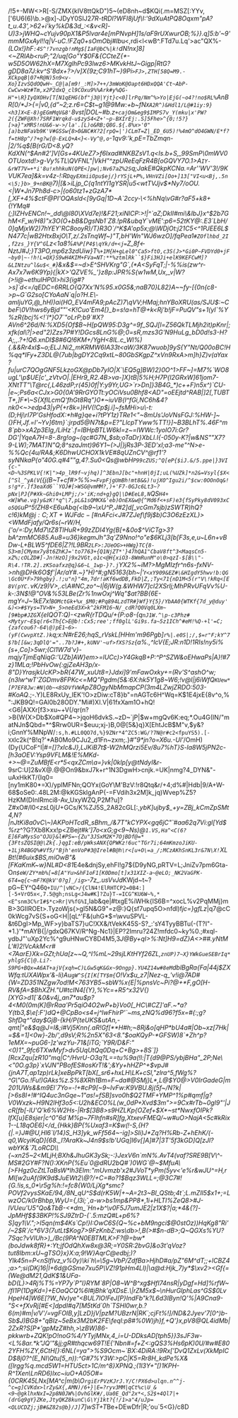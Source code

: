 /!5+-MW<>R[-S/ZMX{kIV8ttQkD")5~(eD8nh~d$KQi(.m=MSZ[:YYv,['6U6(6)\b.>@x]-JDyY0SIJ2*7R-tRDl?WFI8jUf\I:'9dXuAtPQ8Oqxm"pA?t_u.43',>62+i'ky%kD&3d_:<&v<R]-U)3>jWHQ~cYujv90pX1&P5lvar4e[mPNvpH]1s/aF9rUXwurOB;%}}.q]5:b'~9'$mmMGxAyl!!q|%\1P&DfriwXMa7lW#5Ah"8g:;18@4pm05%[QT%NYowjm>&T6g(&_y$V-uC.!FZq0+sOmObj#Ib*u<,rdi<l<wB^.FTd7u.Lq'>ac"QX\%-_(LOx!}hF`:4S^!7vnzgb!nMg$[IaF@bC%|k!`dN!nx]8]<~ZRlAb<ruP;"2/uq[Go"Y$0F&{CCteZ{*-w5D5OW62hX=M7XglhPc93lwz6>MKvkHtJ~Gigp|RtG?gDD8a7J:kv^S'8dx+?>/v]X{9z;C91hT~}9Pi`>FJ>,ZTH[58Q=M9.-XCkpqB|07+R@N)5n9<v-Xo}IzvSQdOQwH~_C@|a[m9!_:M]>7++/3mWoK@Oapt6HDxQQA'Ct~AbP-CwCw>Wz#Tm,x2P2dxQ_cl9COxu9%%Ark#y%QG-H"+\R}IyQXOHv[T[N1qEHG(bf"j3@|Yjt}c<0]lrPq/Nm^%>Yo|EjG(~o4?!no$RL%`AnBR[0/*J>{=|v0,{d"~2;z.r6=C$t~g1@9Mw:+b~fN`XA2R^)&Hdl1/L@#1iy:9}<h3]X<E-8)gEGmMqV&8'`8vst|DOL~#b.z`+cajOm&eg9$IMPS7v_Y(mku|x'PW?2({ZWF@Xh!7SRF1Wrqkd-u$zyS4<Z+'~p-BXIrEj:.S]5Fhe>^{0;!5?}[>a}"xMRS!nU&6-w->/la'.[L)o&RB;Q8G.${.8%x>'0"[a)bzNFaVb9K'V#GSSw{8>0&NC#X?2[rpQ=|')CLmT=Z|_ED_6U5)!%4mO^dO4GWN/E*f?f=tH8p^/?+g?w[@-ExLQ+A<}<-Vy^@,o`-1qv9:'k,pE=TbZmqn-|2/%q$[B(rG/D<8.yQ?KdXN(^$An#2']V[Gs+4*KUeZ7>f6Ixad#NKBZsV1.q<Is.b+S,_99SmP\0mWV0OTUoxtd!>g-Vy%TL\QVFNL"|VkH"^zpUReEqFzR4B[oGQVY7O.1>A`IY-&rWT7V=+*i'8u!xhhkuN(QPE<]pw|;Nv67aZ%2S`q;JakE#QkpKCNa.=Ar''WV'3!/9KVUK7ea]&k=v4z-!<k>:R`DqyEXmiiOpu$ej/}rYSjL+P%,VHnVZi[Oo+]13["VI<u<Bj,.5n<\5;}b>_9+nBK@`7)|[&>iLjp_C{q1ntYI1gYSR|u5<wtTVJjv$*Ny7/oOU.<|W*Jn7Ph8d-c>|{o60tz1+zGzA7*[,XF+4%$ctF@Pl'OQAsld<[9yGq|1D~A`2ccy-\<%hNq\vG#r?aF5+k8+{!YMq#(;]IZHvENCn!~_dd\@l80\XVd7e)!&F21;xiNlCP:>!|^`aZ;DkII#mi\&IbJ}x^$2b7GhM<F_w/H8)"x3O(O+bB&DgsNb1`Z8.!pR&ubqY`vME':p6=52tKY@:.E3`LbH/0]qMjxW2)7hYEY'RC8ooyR)/T}R3O`/^K$A'op5x;@\WDjOt:j21C5<^1PJEE6L$N4*77c|wB2HtxBxjO\T,z/.2sTnqWf~)"T,bH'Wn"WJ6wzO]/fqPea1`#ZOflhbd_2I,f2zs_}Y{V^G`Lz<1a8%`A%P[P4$\qYk/d+<j=`Z_8f<-NztJ#_J_;}T3PO,mp6z3zdUiw}T`%+1M{H+gLel0"Ca5>ftO,c3S(J>*Gi0P~FVDYd0+jF~by0|~-!h!L=QX}S9wH4KIM+FVa=NT:**%ztmlRk``$}Fi3HJi+elK9KEFCwM]?&LINtzu^l&u$<_#`}&x&*$=~d>E^SHVKrg"G`,(*A<SyFqT;|-%%is(zw^r-Ax7x7w6K9Yp){|kX>'QZVE%_'}z8p:JPR%S{w1wM,Ux,_v|W?(>!i@~ethulHP0l>hi3{ig#?>s]`d<=/qEDC=6RRLO{Q7Xx'N%95.x0G5&;naB70}L82}A~~fy-[{0n{c8->p~G`G2so[CYoAaN`q|o?H.E\-amIjuYG,@_hH))ai(HO_EV4mFA9;pAcZ)7\qVV;HMaj;hnYBoXRU(as/SJU$:~CbeF\0V!hws6yBjd""'<K!Cuo'Em4[}_b=s!a=hT@+k<Rj'b!jF=PuQV"s+1(yI`%Y%zR{bcj%<!`l*}O7`"oLrP;b9`#X?AVn6^26d/N:%XD5{Of$B~H[pQW95:D3g^=9f_SQJ[l=Z56QkTLMjh2it)pKnr|;xfk(al\?|>ed"2)Zzs7P#Y!DGcs8LnG%@;0=sR,mzs3G'N9HuLg_bD0d!s3-H?A;,,.?+!Q6.xnDl$8#6Q!6KM+/YgH<8IL.c_Wl%){.&&Rr4xI$~o;ELJ.Ni2_mKRMW6IA33t<aW/3K87wuob]9yS{Y"Nt/Q00oBC!H%qq*IFy+Z3DL@(7ub|bgDY2Cq9xtL~80GbSKgpZ^xVn9RxA>m]h}Z)v(aYax?fu|urC7QOgGNF5LkzoGX@pDb7yIO|X`\EQ5g]BW)2}0O^1>FF~]=M7%`WO8ugL'\p$UE[c'_zVtvO|.|EHr9_R2.4B>va-]X}tB|5%H;H7P{l2GRxW]61jom7-XNtTT"\T@rc{,L46zdP;r(45}0f|Y:y9Yr,UG>`r>Dn]}3B4G_*)c++F)n5x^)`CU-|e~;Ps6a<CJx>G0{0A'9RrGYOTt:yOCiVsu0Bhf8<AD"=oEEjtd^RAB|]2[,TUBTT*,]F*\~S{XflLcmQ'fhGt8Rq"}0*~iuVB{l^fGi,NC6h&4?nk0<~>edp43|yP{+r8k=}HV(!Cp$j.i]~fsMHi>u\-t:(D;Hj\rI7P'GsHfodX:*h#g}qe+i?tPY1z)TRe1<"~8mUs'JoVNsFGJ:%HW-]~(}FH,Jf.=l'~Yv]6tm}`:jrpd5@N7t&p=E?"LlcpTYww%TT!}]~B3BLhT%.46F^m8`pb>xA2p3EIg,/LiHz`.f=IBHpBTLW6kl=z~=IWWc:1yoIO7i:Gr?DG'|YqeA7H=8-.8rg!og~(qc#G7N_$sb;oTaDr}X*bLl.I{-050y-K?|w&NS\""X7?9-LW);7MAT)N"Q;8^_szaJmt)96Y*1~(>J|}jRs3P-3ED'xI;a3-me"^N>e-%%Qc{4u/RA&;K6DhwUCHOX1kVE#8qUZnCV^@rf1'?syNNkaP{o"40G.q#4""g,4?.Su0<Qs@wbH`P99cZUS;^Q[eP{$iJ.&/5.ppe|}3VI{c-"<D~%3SPKLV{!K|">4p_lR9f~vjhq)]^3EbnJ[bc"+hnH|0jI;uL(%UZk]*n2&=Vsyl{$X<[^Sl_^yA(V`({j(B~T+cf#>%%`>=FvpFjgUmBh!mt8&&)!ujXO^Igu2i/^$cw:0OOnOq&!s!g*r.]f3eaXd6``YOJ#[>WSG@vmMM?,)+'F7-0GJc6Lt3~?pNx|PJ{P#Xk~Ghi0+LMPj;/>'iK;nd+g}gQ|\D#EeL8,N`QS*`H4+<W]W%e.vg)y&zK!*q^\7,pL&1sQMKX&'eb)OnEX&w@{^Md6f<+sF)e3{fSyPky8dV093xCo5QG`*uP^5!ZH8<E6uAbq{<lb9~\xU^P,J#2]d[_vcGm7sjb)zSWTR)hQ?c!6)kM$@j:C;XT+WJFdc-[$#nAFci<J#7ZJef\f9j$b)C3O6zEzXL}><WMdFjafy/Qr6s(~rW/H,{'o/=:Dy,Md7\tZ8TlHuR+99zZDI4Yg{B[+&0o$^ViCTg>3?bA^zmMC685.Au8=u36}kegmJh"3q'Z9Nno!^o"e$6KLj3[b[F3s,e,u~L6n+vBDw-L+BLW5^fDE6|Z?!L9BR`2LF>:JUeOG>+HWg}TC{8-S3>m]CMymx7y8t6ZhKJ='to7763+{Q1NjZT*'}47hQA1"CbaV8ft^3<MaqsCn5-xZ%;cOLZD#]-Jn!HzO]j9x2VGt,o1c<@H{xiO3-8WmRunM"o\0>qzI-$[B\\"-R\4.!TR.2].zKSoafxz@q}&6~L_1wp-}?.j`YX2%~iM?>MgMIzfr^n6s-fxNV->nh@DHk6O$f'|Ar*/aY#.~}"H)^#;gN5163{bh~|'r`<xY909&EZ#\&HIgdY5hwv!b:QG\Gc0U*F>79hgby}.!;u"n}"4m,7dr!aKf6wdDB,FkD|Z,;Ty<71{nD1M<5(r"V\!kRq<[E8V(pYC.`vK/z9)V>,.c\A#NC,zo^~I|6jW(g.&WHW7]cI2XSrlj;MhPRvUFqVv%*U-k-:3N$!@"OV&%53LBe(Zr%1nwOxj^Wq"$at?BB{6E-m*gY=J~1kE7x!`BOMctGk+%x_$M0;#Pq894LzdTR#}Wf}Y{5}/YbAA0{WTKf{7d_y@duy'&)<>#$Yys=TV>N+_5>neEd3X>k^2kFM16~N/_cdR?Q0Vq0LXm~[9#bp#JZG`_X{eIQOT:Q)-<zwR{rTDQu/+{P:o8-{q`nJ1W.^\p-c3Phz#<Mytyr~E$q(r6<Th{C>E@b!:Cx5;ree';ff0glL'Gi9s.fa~5z1ICh^#eM!%Q-+l'=C;{zafcou6?-64\@)pE1~6>-(yF(CwvpXtZ.)k`q;x:N#rE26;hqS_rV*skL[HHm'm96Pgb]`r%|.e0S|;/,$=r"F;kY^7$?b[[&w;3qDlQ'="..7b?J#+,kUNV'~uf>fXS?Sz`{a%.,^lcV{E;JR:n1D!1RIs!ny5i%{s+,Co]>5wr;(C*l1W<Dc>7d'v}-mqjyTjmEqNiqG:'UZb]AW}em>=lUCc)>Y4GkqB+P:^P^SZW_&oEHwaPs|A}!#7z}1MLa;!PbHvOw{:gjZeAH3p_/x-8"D}Y*rasjkUcKP>bR{47W_xuUt8=}Jdxi]9'mFawOxky+=(Rv'S^ashO^w;{n3lw^wT'ZGDmv8FPKc<=MQ"Pgdm{5&:6X:hk5Y1g8~W6;!v@I|j6iWfQ`KUew*[P7EF8Jw:#N|Ob~<8SDVfVW`ApZ8OgyNb*MmapCP(3m4LZwjZRDO:503-#KoAQ_.;-.Y)LE8RxUy_IEK'!O>zDiw:cT8\}b"=nAGTc6H^Wq=K$1E4jxE{8v^o,%":JKB9Q!=GAl0b28ODY."Mi#)XI.V|61fxXam1O+hQ!<G6|AXXr[f3>xu~+V(/qr(n?>B{W{X>Db$Xo#QP4~>jqoH6dvkS.~zD~`jP|$w+mgQv6K:eq;*.Ou4G(IN/"matNJn$Qbd=*^$Rrw0UR=$euu;xj-\)B,0@[5&}q}X[EhtJcB$M"v,$y&?i;GnnY%MNpW/`:s,h.#LL0QO7d,%}9ZNr*4^ZC5:WG/?7N@r#c2<fpuYS5).[-XX`lc2k(^B!q?'*AB0Mo9CJu2_d1Fn~zxm;.}_#\"9*jn$?$o=X6u.-Ul'_/OmH)(Dy{UCoF^I|#_=[]?xIc&J},LJKiB7t$-W2hMQrzi5Ev/8u7%hT}S-la8W5jPN2c-[h3aOEV:Ysp9VFLM&!E%MKd-+>~@=ZuMBfE<r*5\<qxZCm\a=}vk|0klp[y@tNdyI_&r-9srC:U]2&vX@.@@On9&bxJ7k+r^1N3DgwH>cnjk.=UK|nmg?4_DYN&"-uAxHkKT/{Iq0=[ny1mK80*=X)/yplMFNn;QOYx(GoY\M'BzV:!r8Qtq&r/+4;d%#|Hdb|9/A+W-68$oSe0:.48L2M:@kKGSklgAnP{-=FVdih3x2M]k_jq)Wvep%Z5?HzKM(DInIRmci8-Av_UxyWZQ,P2M?u]?Z#xO#/l0<$zsL0jU%]$+GCs/K%ZJ5S_2A82cGL[:,_ybK]ujby$_+y=ZBj_kCmZpSMt4,N?|nJtKi8a0vC\~)AKPoHTcdR_sBhm_/&7T"kCYPX<gq6jC"`#aa62q7Vi:gl[Yd$%rz_^?G?Xb8Kxx!p<ZBej*t#k']7o<xG;g<9~Ns)@`1.VS,Ha^<C(6?E]6FaMysSo"OJU}&l#PS=~{Zu"3JSxM2K*7OjBDf@=*{3FtsZQSI@@\Zk{.}qgI:eB/pWksANX{QPWKz!6uc"TGr7i;64mKmzoJiKU-+1LjR4BGQ%#Vf5/"Bjh'enVoP#3@Irel#B@h\r<[u+O\=a_/;MCzAKhSnKL3r&7N\X!`XLBt!(#6uix$BS,miOwB"&[FKaKmK~w}NL#D<81*E4e&dnjSy,ehFI!g7${D9yNG,pRTV=L;JniZv7pm6Gta-O*n`$eW/ZY*mb%[=8[A"Yu>&hF1oF1[K0Dmo[t]x31XIZ-a~@eLO;_NK2VaGPK-6T4=q{c~mF?K@kV'0?g]_/ig>`-7z_.usVvJd*KWjd~t~?pG~EY^Q46`Q+IU/^|vNC>/{ClN4!ElRHTCP2=0B4:][-5+VrO5x<,7.5@gh;nsLg<J4w#K]?Zu}T-=ICG^KU6W~%,*<E^snm3C%rI#$*c>Rr|V%fG%I`,Iab&qe|#txgE%iWHk{IS6B=^xocL%v2PqMMj}mB>3GIIROEt>.TyzoWjs{>gI5N&G9"=z@:}Q{sf7upq5O>nfdl)f*jc=}gfLz*|q7@cC0kWcg7vS{S+oG<H|[qL^'F&(uhG*$=\wvuSPVL-&t6DgI>Mp_WF>y}baTS7}uC!XX&/tVekK45S-S?_:'sY4TyyBBTu(-(T?I"-*1.}'*mAYB{|/gdxQ67KV/R^Ng-Nc1}|EP\?2Imru?24Z!mfdc0~ky%0\.;#xql-ydbJ"'uXp2Yc%^g9uHNwCY8D4M5,3*J@By+qI>%:Nt]H9=dZ}A<>#\#.yNtML'\#)2!VcAkM<r#\<7AarE}Xk=GZt;hUa[z~~Q,^I%mL~29sjLKtHYf26ZL,`znUP)7~X}YWkGueSEBrIq*yhlgS{C|@.Li?-S9PG+BQx=A6AT+ajV{xqh=C)LGw5qK&Gx~9Ongp}.YU4Z14w#8eM`dblBgRa{Fa|44j$ZXWfq:tUXAWpx'&-li)Au`gW^S{I[K[TY$m{`O!Vx$u_z7|Nez-q_'v!i@7AD#{W=ZD351NZgw7od!M<763YB5~sbW%x{E|%pnsVc~Pi?@+*F,gO[H-RV&fA=$BhXZH."U#tcIN4[{Y},%Yc=+R5^x32V{)[XYG>d1[`&0&v4j_an7*au$p?4<M0(0m(K]@rRaa'Pr5qiO4O2wP+b}Vo0[_HC\#CZ]'aF.~*a?Y(tb3,$\e[:F')dQ+@CpBo<s4=j^lwFhirP'`~ms,zNQ%d96?f5x=#{:;g?ShfDq^"day$GjB-{kH/P{teUKS&utAn,-qmt|"e&$q@J=I&;i#Vj5Knn{.aR!Gf[**H#h;~8Rj&o[qHP*bU4a#|Ob~xz[7Hk|=$&=1]<0w}-2b/',d9sV;R%2n5X"63<8."$oaKQyP-*GFSW)8`*Zh^p?1eMX=~puG6-]z'wzYu-71&[iTG;`Y9R/D&F:"<0)1"_9fc6TXwMyf>dv5UqUtQq0Dq+C+Bg>+8S`]}[RcxZqu|zR10"mq|C^/HvrU-O3q?L==tu%9a(!l:|T{d9@PS/ybjBHa"_2P;Ne\<"0O.g3p}`xVJN"PBofES#osKrT!&';&Yy+hHZP^+$vpJ#{jnA7T,ap1zp)rLk]xeBpPkT[bX[_sr6+hxLH\LK+cSl,"zlra^5,fWg%?^G\"Go.!Fu!)GAks%z.S%8XRh1Bm=F~da#@SMj}L*,L@$Y0@>V0IrGadeG|m201UWs&&m9El`7Yo=-!+#cP9[~9~IvFw:K9VBU.8j(5f~/N?k|[>6s8I+!#^IQ4uc3nGqe~1"as!=fSB]svo0h$Q2TMF+YMP^1%p#qmf|g?V0Wxzk~H9N2lHf3o5<:U2h&EC0%L(w_0dP+Xvd$3m">=9Cx#rTb~0gI9"'|JcR[fb[-lU'Q'k6%W2Hs-|Rr$[3B8>s9HZLKp{OZef+$X*~st*NwxfOIPk?IfX[u}E8sjer|c^0"6d`M%p~7Flhfn#sR]fg,XtxevFMEQ/~w#uO>NajA<5c#kRix1--L18qOE6]</d_{Hkk}BP{%Uxaf3=K$w(!-S,{H?{|.=}J#@U,Hl6`l/14}S_H3]yk_wFf564~-ig]>SIi)J*Zq?H%Rb-Z+hEhK/(-q0,WcyiKqD]{68._I?AraKk~J4n9$s!b'UGq]I6v[]A]#7|3T'5f3kGD]Q[zJl?wbYK&`7LoRCD\\{~xn25~2<MLjH;BXh&JhuGK3ySk;-:}JexV6n`mN%.AvT4(vaf?SRE9B[V\^-MS#2GY#F?N():XKnP{%Eu`0@dRU2bQ#`)0WG`@~$MfuA\[>FHgz0cZtLTaBsW*lh3EIm:"mUvmzb'x2#JVoT*yPm(5yv<'e%r&wJU^=H,rMI[w2uAf(9K9d$JuEWt2\@?/+C=#o?1$Bqz3WLL=;@3C7#!{G.!is,s_0*\r5g%h:!=fc8{W0/LjXg*smc?POVf2vysSKaE/94,/8N_qU^S$d(rK5W|+~A=2t3~BI_QStb;4t`;L.mZIl5$x1+;=LwzOC/k0rBhbp,WyU={,l3i;`,a-w>bs1mp&PP8*,1i+HLTI%ZeQ8>#J-lVUeu'U5"Qo&TbB-<*dm_`Hn+b^\v0F5J7umJE2|z1X$?|a;*4&{?]-JpMHf$$3BKP!%SJ9ZtrD-(`.5:mzQ#L+p6%?S]qy1\V.";>I5qn(m$4Ks`Cp!}I:OwC6S{Q~%c+bM9ngci$@0stOz))HqKg8"Ri'/~2$R`/c*6V3(7utLt$Kog7>9FzKnbZ:ws\db>!,B(>#$n-dB>;Q~QGXs%YU?7Sqc?vVIUh>)_/Bc(9PA^N0EBTMLK>F?@=bw*(boJdwk8fR}+:Yt;jfOdQhXw8x@3R;=Y0SR:2bvG]&o3t'qVoz?tut8Ibm:xU~gTSO}x}X:a;9!W}AqrC@edbj;)?Ylk45n=P<nSlfIvz_v%0y)\ki`h\=\5g~VbP/ZdfBa>HjhD#a/pZ"6M^dT;;+lCBZ4;a>^;si(DKj16|I+6d@GSme7xu5P\VZ!91pHm4Ll)|\a@d:Hjk_7)y*$\xv2><Gf{=(We@dM21,QdK$1&UFa-bD(L}>4Rj%T%=YP7y`P"I}RYM`8P|O8~W^B^xg$HfI74nsR|yDgf=Hd]%rfW~/fI1P(1DgKd=)+EOaQCQ%6I#jBhk'qXDsE.\|rZM5x$~\nHurGIphLas^GS$0LvHpeH4]W6E[?W_Nv)ye"<BUL7lO!FeJ[P}IndFb"k?L6d3IByn!Q'%|A9Cna9-"S<+fXvRj[#E<]dpdI#q7[M5tKd`0h`TSHl0wr,b.?6(m)#m|v/V'/=vgFOIB,y]LzD}jV|pzM?UBzrN|RK`;cjFt%!]/ND&2Jyev'7[0^)b-Sb$J)BG8+"qBIz~5eBx3M2bK2FE\feqI:p8#%0W)jh}f,+Q'}x,pV8@QL4idMb|2ZxR?S[P*'gpMzZ#hh,>\zBW)86-pkkwrb+ZQK!pO!noG%4/YTyjMNx,4_i=U-DDksAD[tph5}}3sJF3w-<L%8ar.*k"JQ'"&jj;gR#thqcw69T!E{'Nbn#=f+Z<:gQS3%Hs6pK)0U/#w#E802YFH%ZY,6CtH[}:6NL(=ya">%S9Ocm~`BX:4DiRA:!9Rx['DvQ1ZxLv(XkMpICD$8j0?^(E_NI\Qtu[5_n)):^G#7%Y3W:>pC|K5=Rr8H_kdPe%X&([lrgg%q.mcd5W1=HTU5ct>1C/m^8}XPNQ.;(1l3Y+"[)1KPH-R^1Xen\LnRD6)lxc~iuO+A05O\#={0CRK45LNx[MA^c|m(b\O`rgiErPVzKJrJ.Y/C!PX6d>ulqn.n^^j-^c=g]CVKdx>lrZy&X{,AMN)/6+}|E=?ryv3MM|qCt%c\U_&<9~@gklhxNxI=2p8N0JW%|OvhGlK#/,Ua0E_Qd"2x*<,S2$+4Ql7|+(drGq9gY}ZKe,JtyQKZ8kunC\G\Yj1kt?{!/1>a"4/uJp=<QLUCDZj;jB#&Z82s@b}/J]`7]wST+T*Be+DEwDfr|R;'ou`5<G}/c8D